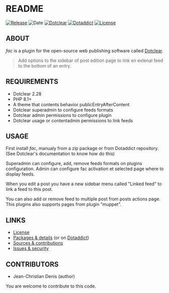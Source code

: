 # README

[![Release](https://img.shields.io/github/v/release/jcdenis/fac?color=lightblue)](https://github.com/JcDenis/fac/releases)
![Date](https://img.shields.io/github/release-date/jcdenis/fac?color=red)
[![Dotclear](https://img.shields.io/badge/dotclear-v2.33-137bbb.svg)](https://fr.dotclear.org/download)
[![Dotaddict](https://img.shields.io/badge/dotaddict-official-9ac123.svg)](https://plugins.dotaddict.org/dc2/details/fac)
[![License](https://img.shields.io/github/license/jcdenis/fac?color=white)](https://github.com/JcDenis/fac/src/branch/master/LICENSE)

## ABOUT

_fac_ is a plugin for the open-source web publishing software called [Dotclear](https://www.dotclear.org).

> Add options to the sidebar of post edition page to link en extenal feed to the bottom of an entry.

## REQUIREMENTS

* Dotclear 2.28
* PHP 8.1+
* A theme that contents behavior publicEntryAfterContent
* Dotclear superadmin to configure feeds formats
* Dotclear admin permissions to configure plugin
* Dotclear usage or contentadmin permissions to link feeds

## USAGE

First install _fac_, manualy from a zip package or from 
Dotaddict repository. (See Dotclear's documentation to know how do this)

Superadmin can configure, add, remove feeds formats on plugins configuration.
Admin can configure fac activation et selected page where to display feeds.

When you edit a post you have a new sidebar menu called "Linked feed"
to link a feed to this post.

You can also add or remove feed to multiple post from posts actions page. 
This plugins also supports pages from plugin "muppet".

## LINKS

* [License](https://github.com/JcDenis/fac/src/branch/master/LICENSE)
* [Packages & details](https://github.com/JcDenis/fac/releases) (or on [Dotaddict](https://plugins.dotaddict.org/dc2/details/fac))
* [Sources & contributions](https://github.com/JcDenis/fac)
* [Issues & security](https://github.com/JcDenis/fac/issues)

## CONTRIBUTORS

* Jean-Christian Denis (author)

You are welcome to contribute to this code.
